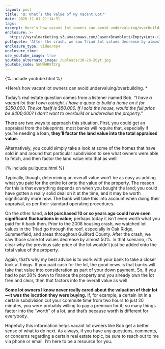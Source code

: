 ```yaml
---
layout: post
title: 'Q: What’s the Value of My Vacant Lot?'
date: 2020-12-01 21:14:31
tags:
excerpt: Here’s how vacant lot owners can avoid undervaluing/overbuilding.
enclosure: >-
  https://vyralmarketing.s3.amazonaws.com/Jason+Bramblett/Empty+Lot+-+Jason+Bramblett+Real+Estate.mp4
pullquote: 'After the crash, we saw Triad lot values decrease by almost 50%.'
enclosure_type: video/mp4
enclosure_time:
use_youtube_image: true
youtube_alternate_image: /uploads/10-28-20yt.jpg
youtube_code: 5WUWHR8T2rg
---
```


{% include youtube.html %}

*Here’s how vacant lot owners can avoid undervaluing/overbuilding. *

Today’s real estate question comes from a listener named Bob: *“I have a vacant lot that I own outright. I have a quote to build a home on it for $350,000. The lot itself is $50,000. If I sold the house, would the full price be $400,000? I don’t want to overbuild or undervalue the property.”&nbsp;*

There are two ways to approach this situation. First, you could get an appraisal from the blueprints; most banks will require that, especially if you’re needing a loan, **they’ll factor the land value into the total appraised value.&nbsp;**

Alternatively, you could simply take a look at some of the homes that have sold in and around that particular subdivision to see what owners were able to fetch, and then factor the land value into that as well.&nbsp;

{% include pullquote.html %}

Typically, though, determining an overall value won’t be as easy as adding what you paid for the entire lot onto the value of the property. The reason for this is that everything depends on when you bought the land; you could have gotten a really solid deal on it at the time, and it may be worth significantly more now. The bank will take this into account when doing their appraisal, as per their standard operating procedures.&nbsp;

On the other hand, **a lot purchased 10 or so years ago could have seen significant fluctuations in value;** perhaps today it isn’t even worth what you paid for it back then. Prior to the 2008 housing crash, we watched lot values in the Triad go through the roof, especially in Oak Ridge, Summerfield, and areas throughout Guilford County. After the crash, we saw those same lot values decrease by almost 50%. In that scenario, it’s clear why the previous sale price of the lot wouldn’t just be added onto the total value of the property.&nbsp;

Again, that’s why my best advice is to work with your bank to take a closer look at things. If you paid cash for the lot, the good news is that banks will take that value into consideration as part of your down payment. So, if you had to put 20% down to finance the property and you already own the lot free and clear, then that factors into the overall value as well.&nbsp;

**Some lot owners I know never really cared about the valuation of their lot—it was the location they were buying.** If, for example, a certain lot in a certain subdivision cut your commute time from two hours to just 20 minutes, you were probably willing to pay a premium for it; so many things factor into the “worth” of a lot, and that’s because worth is different for everybody.&nbsp;

Hopefully this information helps vacant lot owners like Bob get a better sense of what to do next. As always, if you have any questions, comments, or concerns regarding a certain real estate topic, be sure to reach out to me via phone or email. I’m here to be a resource for you.